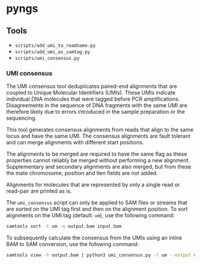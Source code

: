 pyngs
=====

Tools
-----

* `scripts/add_umi_to_readname.py`
* `scripts/add_umi_as_samtag.py`
* `scripts/umi_consensus.py`

### UMI consensus

The UMI consensus tool deduplicates paired-end alignments that are coupled
to Unique Molecular Identifiers (UMIs). These UMIs indicate individual DNA
molecules that were tagged before PCR amplifications. Disagreements in the
sequence of DNA fragments with the same UMI are therefore likely due to
errors introduced in the sample preparation or the sequencing.

This tool generates consensus alignments from reads that align to the same
locus and have the same UMI. The consensus alignments are fault tolerant and
can merge alignments with different start positions.

The alignments to be merged are required to have the same flag as these properties
cannot reliably be merged without performing a new alignment. Supplementary and
secondary alignments are also merged, but from these the mate chromosome, position
and tlen fields are not added.

Alignments for molecules that are represented by only a single read or read-pair
are printed as is.

The `umi_consensus` script can only be applied to SAM files or streams
that are sorted on the UMI tag first and then on the alignment position. To sort
alignments on the UMI tag (default: `um`), use the following command:

```bash
samtools sort -t um -o output.bam input.bam
```

To subsequently calculate the consensus from the UMIs using an inline BAM to
SAM conversion, use the following command:

```bash
samtools view -h output.bam | python3 umi_consensus.py -t um --output consensus.sam
```

